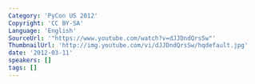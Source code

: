```yaml
---
Category: 'PyCon US 2012'
Copyright: 'CC BY-SA'
Language: 'English'
SourceUrl: '"https://www.youtube.com/watch?v=dJJDndQrsSw"'
ThumbnailUrl: 'http://img.youtube.com/vi/dJJDndQrsSw/hqdefault.jpg'
date: '2012-03-11'
speakers: []
tags: []
---
```



